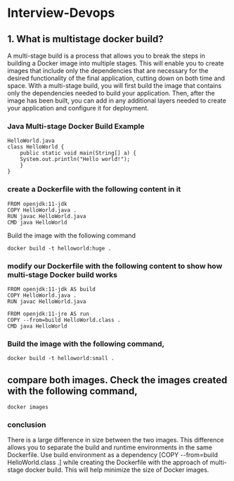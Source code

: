 # Interview-Devops

## 1. What is multistage docker build?
   
   A multi-stage build is a process that allows you to break the steps in building a Docker image into multiple stages. This will enable you to create images that include only the dependencies that are necessary for the desired functionality of the final application, cutting down on both time and space. With a multi-stage build, you will first build the image that contains only the dependencies needed to build your application. Then, after the image has been built, you can add in any additional layers needed to create your application and configure it for deployment.

### Java Multi-stage Docker Build Example
```
HelloWorld.java
class HelloWorld {
    public static void main(String[] a) {
    System.out.println("Hello world!");   
    }
}
```

### create a Dockerfile with the following content in it
```
FROM openjdk:11-jdk
COPY HelloWorld.java .
RUN javac HelloWorld.java
CMD java HelloWorld
```
Build the image with the following command
```
docker build -t helloworld:huge .
```
### modify our Dockerfile with the following content to show how multi-stage Docker build works
```
FROM openjdk:11-jdk AS build
COPY HelloWorld.java .
RUN javac HelloWorld.java
 
FROM openjdk:11-jre AS run
COPY --from=build HelloWorld.class .
CMD java HelloWorld
```

### Build the image with the following command,
```
docker build -t helloworld:small .
```
 ## compare both images. Check the images created with the following command, 
```
docker images
```
### conclusion

There is a large difference in size between the two images. This difference allows you to separate the build and runtime environments in the same Dockerfile. Use build environment as a dependency [COPY --from=build HelloWorld.class .] while creating the Dockerfile with the approach of multi-stage docker build. This will help minimize the size of Docker images.


